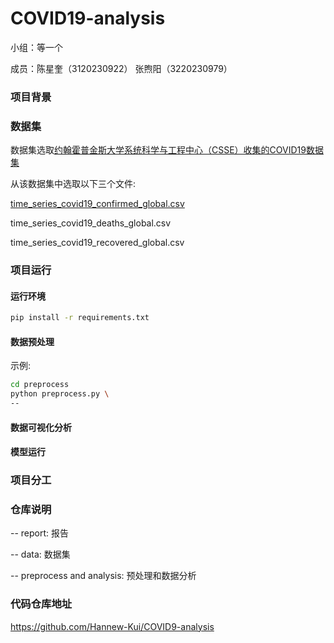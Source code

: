 # COVID19-analysis

小组：等一个 

成员：陈星奎（3120230922） 张煦阳（3220230979）

### 项目背景

### 数据集

数据集选取[约翰霍普金斯大学系统科学与工程中心（CSSE）收集的COVID19数据集](https://github.com/Hannew-Kui/COVID19-analysis/assets/76563967/c4a8c75e-5b36-4cb0-a73a-7a82d8ce1262)

从该数据集中选取以下三个文件:

[time_series_covid19_confirmed_global.csv](https://github.com/CSSEGISandData/COVID-19/tree/master/csse_covid_19_data/csse_covid_19_time_series)

time_series_covid19_deaths_global.csv

time_series_covid19_recovered_global.csv

### 项目运行

#### 运行环境

```bash
pip install -r requirements.txt
```

#### 数据预处理

示例:

```bash
cd preprocess
python preprocess.py \
--      
```

#### 数据可视化分析

#### 模型运行


### 项目分工


### 仓库说明
-- report: 报告

-- data: 数据集

-- preprocess and analysis: 预处理和数据分析

### 代码仓库地址

<https://github.com/Hannew-Kui/COVID9-analysis>
